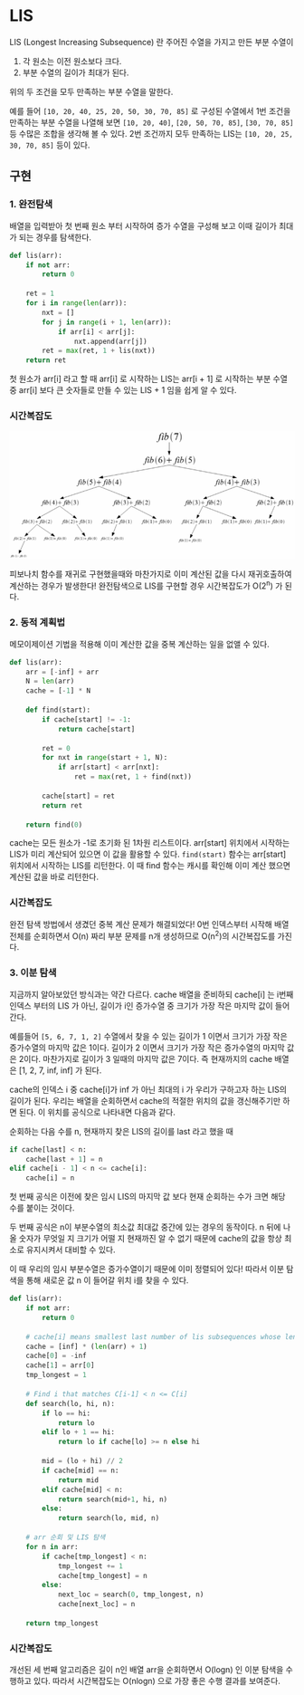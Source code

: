 # LIS

LIS (Longest Increasing Subsequence) 란 주어진 수열을 가지고 만든 부분 수열이

1. 각 원소는 이전 원소보다 크다.
2. 부분 수열의 길이가 최대가 된다.

위의 두 조건을 모두 만족하는 부분 수열을 말한다.

예를 들어 `[10, 20, 40, 25, 20, 50, 30, 70, 85]` 로 구성된 수열에서 1번 조건을 만족하는 부분 수열을 나열해 보면 `[10, 20, 40]`, `[20, 50, 70, 85]`, `[30, 70, 85]` 등 수많은 조합을 생각해 볼 수 있다. 2번 조건까지 모두 만족하는 LIS는 `[10, 20, 25, 30, 70, 85]` 등이 있다.

## 구현

### 1. 완전탐색

배열을 입력받아 첫 번째 원소 부터 시작하여 증가 수열을 구성해 보고 이때 길이가 최대가 되는 경우를 탐색한다.

```python
def lis(arr):
    if not arr:
        return 0
    
    ret = 1
    for i in range(len(arr)):
        nxt = []
        for j in range(i + 1, len(arr)):
            if arr[i] < arr[j]:
                nxt.append(arr[j])
        ret = max(ret, 1 + lis(nxt))
    return ret
```

첫 원소가 arr[i] 라고 할 때 arr[i] 로 시작하는 LIS는 arr[i + 1] 로 시작하는 부분 수열 중 arr[i] 보다 큰 숫자들로 만들 수 있는 LIS + 1 임을 쉽게 알 수 있다.

### 시간복잡도

![fibo](images/fibo.png)

피보나치 함수를 재귀로 구현했을때와 마찬가지로 이미 계산된 값을 다시 재귀호출하여 계산하는 경우가 발생한다! 완전탐색으로 LIS를 구현할 경우 시간복잡도가 O(2<sup>n</sup>) 가 된다.

### 2. 동적 계획법

메모이제이션 기법을 적용해 이미 계산한 값을 중복 계산하는 일을 없앨 수 있다. 

```python
def lis(arr):
    arr = [-inf] + arr
    N = len(arr)
    cache = [-1] * N

    def find(start):
        if cache[start] != -1:
            return cache[start]

        ret = 0
        for nxt in range(start + 1, N):
            if arr[start] < arr[nxt]:
                ret = max(ret, 1 + find(nxt))

        cache[start] = ret
        return ret

    return find(0)
```

cache는 모든 원소가 -1로 초기화 된 1차원 리스트이다. arr[start] 위치에서 시작하는 LIS가 미리 계산되어 있으면 이 값을 활용할 수 있다. `find(start)` 함수는 arr[start] 위치에서 시작하는 LIS를 리턴한다. 이 때 find 함수는 캐시를 확인해 이미 계산 했으면 계산된 값을 바로 리턴한다. 

### 시간복잡도

완전 탐색 방법에서 생겼던 중복 계산 문제가 해결되었다! 0번 인덱스부터 시작해 배열 전체를 순회하면서 O(n) 짜리 부분 문제를 n개 생성하므로 O(n<sup>2</sup>)의 시간복잡도를 가진다.

### 3. 이분 탐색

지금까지 알아보았던 방식과는 약간 다르다. cache 배열을 준비하되 cache[i] 는 i번째 인덱스 부터의 LIS 가 아닌, 길이가 i인 증가수열 중 크기가 가장 작은 마지막 값이 들어간다. 

예를들어 `[5, 6, 7, 1, 2]` 수열에서 찾을 수 있는 길이가 1 이면서 크기가 가장 작은 증가수열의 마지막 값은 1이다. 길이가 2 이면서 크기가 가장 작은 증가수열의 마지막 값은 2이다. 마찬가지로 길이가 3 일때의 마지막 값은 7이다. 즉 현재까지의 cache 배열은 [1, 2, 7, inf, inf] 가 된다.

cache의 인덱스 i 중 cache[i]가 inf 가 아닌 최대의 i 가 우리가 구하고자 하는 LIS의 길이가 된다. 우리는 배열을 순회하면서 cache의 적절한 위치의 값을 갱신해주기만 하면 된다. 이 위치를 공식으로 나타내면 다음과 같다.

순회하는 다음 수를 n, 현재까지 찾은 LIS의 길이를 last 라고 했을 때

```python
if cache[last] < n:
    cache[last + 1] = n
elif cache[i - 1] < n <= cache[i]:
    cache[i] = n
```

첫 번째 공식은 이전에 찾은 임시 LIS의 마지막 값 보다 현재 순회하는 수가 크면 해당 수를 붙이는 것이다. 

두 번째 공식은 n이 부분수열의 최소값 최대값 중간에 있는 경우의 동작이다. n 뒤에 나올 숫자가 무엇일 지 크기가 어떨 지 현재까진 알 수 없기 때문에 cache의 값을 항상 최소로 유지시켜서 대비할 수 있다. 

이 때 우리의 임시 부분수열은 증가수열이기 때문에 이미 정렬되어 있다! 따라서 이분 탐색을 통해 새로운 값 n 이 들어갈 위치 i를 찾을 수 있다.

```python
def lis(arr):
    if not arr:
        return 0

    # cache[i] means smallest last number of lis subsequences whose length are i
    cache = [inf] * (len(arr) + 1)
    cache[0] = -inf
    cache[1] = arr[0]
    tmp_longest = 1

    # Find i that matches C[i-1] < n <= C[i]
    def search(lo, hi, n):
        if lo == hi:
            return lo
        elif lo + 1 == hi:
            return lo if cache[lo] >= n else hi

        mid = (lo + hi) // 2
        if cache[mid] == n:
            return mid
        elif cache[mid] < n:
            return search(mid+1, hi, n)
        else:
            return search(lo, mid, n)

    # arr 순회 및 LIS 탐색
    for n in arr:
        if cache[tmp_longest] < n:
            tmp_longest += 1
            cache[tmp_longest] = n
        else:
            next_loc = search(0, tmp_longest, n)
            cache[next_loc] = n

    return tmp_longest
```

### 시간복잡도

개선된 세 번째 알고리즘은 길이 n인 배열 arr을 순회하면서 O(logn) 인 이분 탐색을 수행하고 있다. 따라서 시간복잡도는 O(nlogn) 으로 가장 좋은 수행 결과를 보여준다.